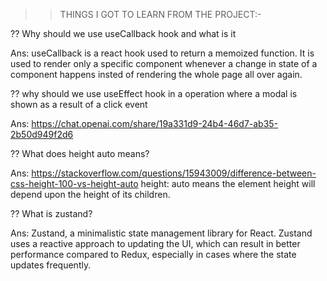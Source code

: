 > > THINGS I GOT TO LEARN FROM THE PROJECT:-



?? Why should we use useCallback hook and what is it

Ans: useCallback is a react hook used to return a memoized function. It is used to render only a specific component whenever a change in state of a component happens insted of rendering the whole page all over again.



?? why should we use useEffect hook in a operation where a modal is shown as a result of a click event

Ans: https://chat.openai.com/share/19a331d9-24b4-46d7-ab35-2b50d949f2d6



?? What does height auto means?

Ans: https://stackoverflow.com/questions/15943009/difference-between-css-height-100-vs-height-auto
height: auto means the element height will depend upon the height of its children.



?? What is zustand?

Ans: Zustand, a minimalistic state management library for React. Zustand uses a reactive approach to updating the UI, which can result in better performance compared to Redux, especially in cases where the state updates frequently.
